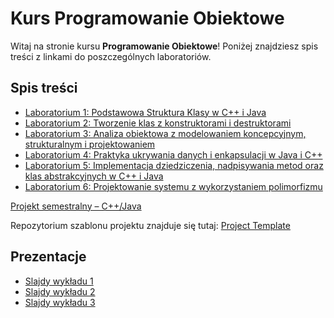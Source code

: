 # Kurs Programowanie Obiektowe

Witaj na stronie kursu **Programowanie Obiektowe**! Poniżej znajdziesz spis treści z linkami do poszczególnych laboratoriów.

## Spis treści

- [Laboratorium 1: Podstawowa Struktura Klasy w C++ i Java](lab1/index.md)
- [Laboratorium 2: Tworzenie klas z konstruktorami i destruktorami](lab2/index.md)
- [Laboratorium 3: Analiza obiektowa z modelowaniem koncepcyjnym, strukturalnym i projektowaniem](lab3/index.md)
- [Laboratorium 4: Praktyka ukrywania danych i enkapsulacji w Java i C++](lab4/index.md)
- [Laboratorium 5: Implementacja dziedziczenia, nadpisywania metod oraz klas abstrakcyjnych w C++ i Java](lab5/index.md)
- [Laboratorium 6: Projektowanie systemu z wykorzystaniem polimorfizmu](lab6/index.md)

[Projekt semestralny – C++/Java](project/index.md)

Repozytorium szablonu projektu znajduje się tutaj: [Project Template](https://github.com/dataproctech/project_OOP/tree/d5b928af024cf6750dcc0593c558072fdef76233)

## Prezentacje

- [Slajdy wykładu 1](presentations/wprowadzenie.pdf)
- [Slajdy wykładu 2](lab3/analiza_obiektowa.pdf)
- [Slajdy wykładu 3](presentations/Cpp.pdf)
